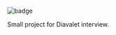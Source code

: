 ![badge](https://github.com/Jarod42/Diavalet/workflows/ubuntu/badge.svg)

Small project for Diavalet interview.
